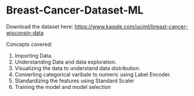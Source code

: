 # Breast-Cancer-Dataset-ML

Download the dataset here: https://www.kaggle.com/uciml/breast-cancer-wisconsin-data

Concepts covered:
1. Importing Data.
2. Understanding Data and data exploration.
3. Visualizing the data to understand data distribution.
4. Converting categorical varibale to numeric using Label Encoder.
5. Standardizing the features using Standard Scaler
6. Training the model and model selection
